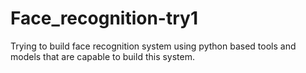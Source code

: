 # Face_recognition-try1
Trying to build face recognition system using python based tools and models that are capable to build this system. 
